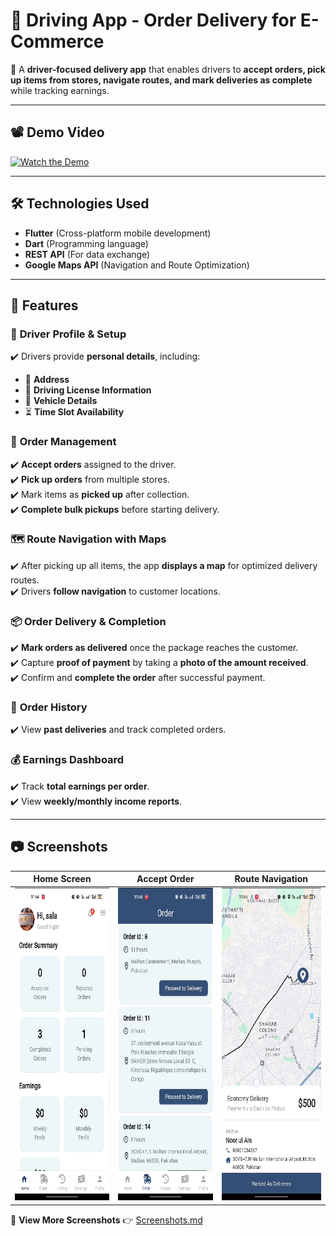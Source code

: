 # 🚚 **Driving App - Order Delivery for E-Commerce**  

🚀 A **driver-focused delivery app** that enables drivers to **accept orders, pick up items from stores, navigate routes, and mark deliveries as complete** while tracking earnings.  

---

## 📽️ **Demo Video**  

[![Watch the Demo](https://img.youtube.com/vi/bBC7byHC8t0/hqdefault.jpg)](https://youtu.be/bBC7byHC8t0)

---

## 🛠️ **Technologies Used**  

- **Flutter** (Cross-platform mobile development)  
- **Dart** (Programming language)  
- **REST API** (For data exchange)  
- **Google Maps API** (Navigation and Route Optimization)

---

## 📲 Features  

### 📝 **Driver Profile & Setup**  
✔️ Drivers provide **personal details**, including:  
   - 📍 **Address**  
   - 🪪 **Driving License Information**  
   - 🚗 **Vehicle Details**  
   - ⏳ **Time Slot Availability**  

### 🚀 **Order Management**  
✔️ **Accept orders** assigned to the driver.  
✔️ **Pick up orders** from multiple stores.  
✔️ Mark items as **picked up** after collection.  
✔️ **Complete bulk pickups** before starting delivery.  

### 🗺️ **Route Navigation with Maps**  
✔️ After picking up all items, the app **displays a map** for optimized delivery routes.  
✔️ Drivers **follow navigation** to customer locations.  

### 📦 **Order Delivery & Completion**  
✔️ **Mark orders as delivered** once the package reaches the customer.  
✔️ Capture **proof of payment** by taking a **photo of the amount received**.  
✔️ Confirm and **complete the order** after successful payment.  

### 📜 **Order History**  
✔️ View **past deliveries** and track completed orders.  

### 💰 **Earnings Dashboard**  
✔️ Track **total earnings per order**.  
✔️ View **weekly/monthly income reports**.  

---

## 📷 Screenshots   

| Home Screen | Accept Order | Route Navigation |
|--------------|--------------|----------------------|
| <img src="https://github.com/Noor45/Uploaded-Files/blob/main/Driver%20Panel%20App/4.png" width="200" height="500"/> | <img src="https://github.com/Noor45/Uploaded-Files/blob/main/Driver%20Panel%20App/6.png" width="200" height="500"/> | <img src="https://github.com/Noor45/Uploaded-Files/blob/main/Driver%20Panel%20App/11.png" width="200" height="500"/> |

📌 **View More Screenshots** 👉 [Screenshots.md](./screenshots.md)  